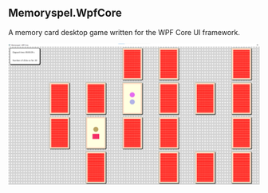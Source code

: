 ## Memoryspel.WpfCore

A memory card desktop game written for the WPF Core UI framework.

![Screenshot](https://github.com/mseress/memoryspel/blob/master/memoryspel_wpfcore_screenshot.png "Screenshot")